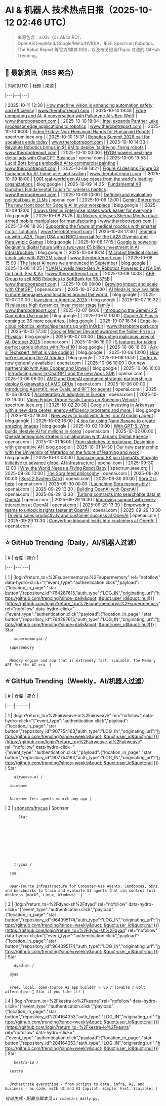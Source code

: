 # AI & 机器人 技术热点日报（2025-10-12 02:46 UTC）


> 来源包含：arXiv（cs.AI/cs.RO）、OpenAI/DeepMind/Google/Meta/NVIDIA、IEEE Spectrum Robotics、The Robot Report 等官方/媒体 RSS，以及按关键词/Topic 过滤的 GitHub Trending。


## 📡 最新资讯（RSS 聚合）

| 时间(UTC) | 标题 | 来源 |

|---|---|---|

| 2025-10-11 12:30 | [How machine vision is enhancing automation safety and efficiency](https://www.therobotreport.com/how-machine-vision-is-enhancing-automation-safety-efficiency/) | www.therobotreport.com |
| 2025-10-10 19:48 | [Edge computing and AI: A conversation with Palladyne AI’s Ben Wolff](https://www.therobotreport.com/edge-computing-ai-conversation-ben-wolff/) | www.therobotreport.com |
| 2025-10-10 19:04 | [Intel expands Panther Lake processor edge applications to robotics](https://www.therobotreport.com/intel-expands-panther-lake-processor-edge-applications-to-robotics/) | www.therobotreport.com |
| 2025-10-10 16:00 | [Video Friday: Non-Humanoid Hands for Humanoid Robots](https://spectrum.ieee.org/video-friday-robotic-hands-2674168909) | spectrum.ieee.org |
| 2025-10-10 15:37 | [Robotics Summit 2026 call for speakers ends today](https://www.therobotreport.com/robotics-summit-2026-opens-call-for-speakers/) | www.therobotreport.com |
| 2025-10-10 14:33 | [Revolute Robotics brings in $1.9M to deploy its driving, flying robots](https://www.therobotreport.com/revolute-robotics-brings-in-1-9m-deploy-driving-flying-robots/) | www.therobotreport.com |
| 2025-10-10 00:00 | [HYGH powers next-gen digital ads with ChatGPT Business](https://openai.com/index/hygh) | openai.com |
| 2025-10-09 19:53 | [Lucid Bots brings embodied AI to commercial painting](https://www.therobotreport.com/lucid-bots-brings-embodied-ai-commercial-painting/) | www.therobotreport.com |
| 2025-10-09 18:21 | [Figure AI designs Figure 03 humanoid for AI, home use, and scaling](https://www.therobotreport.com/figure-ai-designs-figure-03-humanoid-ai-home-use-scaling/) | www.therobotreport.com |
| 2025-10-09 18:00 | [1,001 real-world gen AI use cases from the world's leading organizations](https://blog.google/products/google-cloud/gen-ai-business-use-cases/) | blog.google |
| 2025-10-09 14:35 | [Fundamental XR launches Fundamental Touch for wireless haptics](https://www.therobotreport.com/fundamental-xr-launches-fundamental-touch-for-wireless-haptics/) | www.therobotreport.com |
| 2025-10-09 13:00 | [Defining and evaluating political bias in LLMs](https://openai.com/index/defining-and-evaluating-political-bias-in-llms) | openai.com |
| 2025-10-09 12:00 | [Gemini Enterprise: The new front door for Google AI in your workplace](https://blog.google/products/google-cloud/gemini-enterprise-sundar-pichai/) | blog.google |
| 2025-10-09 12:00 | [4 ways Gemini Enterprise makes work easier for everyone](https://blog.google/products/google-cloud/4-ways-gemini-enterprise-makes-work-easier-for-everyone/) | blog.google |
| 2025-10-08 21:28 | [Ati Motors releases Sherpa Mecha dual-armed mobile manipulator for manufacturing](https://www.therobotreport.com/ati-motors-releases-sherpa-mecha-dual-armed-mobile-manipulator-manufacturing/) | www.therobotreport.com |
| 2025-10-08 18:26 | [Supporting the future of medical robotics with smarter motor solutions](https://www.therobotreport.com/supporting-the-future-of-medical-robotics-with-smarter-motor-solutions/) | www.therobotreport.com |
| 2025-10-08 17:30 | [Teaming up with LA28, Team USA and NBCUniversal for the LA28 Olympic and Paralympic Games](https://blog.google/inside-google/company-announcements/team-usa-la28-nbc-partnerships/) | blog.google |
| 2025-10-08 17:15 | [Google is powering Belgium's digital future with a two-year €5 billion investment in AI infrastructure.](https://blog.google/inside-google/infrastructure/google-ai-infrastructure-investment-belgium/) | blog.google |
| 2025-10-08 16:14 | [Microbot Medical closes stock sale with $29.2M raised](https://www.therobotreport.com/microbot-medical-closes-stock-sale-29-2m-raised/) | www.therobotreport.com |
| 2025-10-08 15:00 | [The latest AI news we announced in September](https://blog.google/technology/ai/google-ai-updates-september-2025/) | blog.google |
| 2025-10-08 14:25 | [YUAN Unveils Next-Gen AI Robotics Powered by NVIDIA for Land, Sea & Air](https://www.therobotreport.com/yuan-unveils-next-gen-ai-robotics-powered-by-nvidia-for-land-sea-air/) | www.therobotreport.com |
| 2025-10-08 14:08 | [ABB Group to sell ABB Robotics to SoftBank for $5.375B](https://www.therobotreport.com/abb-group-sells-abb-robotics-softbank-5-3b/) | www.therobotreport.com |
| 2025-10-08 08:00 | [Growing impact and scale with ChatGPT](https://openai.com/index/hibob) | openai.com |
| 2025-10-07 22:00 | [AI Mode is now available in more languages and locations around the world.](https://blog.google/products/search/ai-mode-expands-languages-locations/) | blog.google |
| 2025-10-07 20:00 | [Investing in America 2025](https://blog.google/inside-google/company-announcements/investing-in-america-2025/) | blog.google |
| 2025-10-07 19:32 | [PI releases high dynamics linear motor stage family](https://www.therobotreport.com/pi-releases-high-dynamics-linear-motor-stage-family/) | www.therobotreport.com |
| 2025-10-07 19:00 | [Introducing the Gemini 2.5 Computer Use model](https://blog.google/technology/google-deepmind/gemini-computer-use-model/) | blog.google |
| 2025-10-07 19:00 | [Google AI Plus is coming to 36 more countries.](https://blog.google/products/google-one/google-ai-plus-36-countries/) | blog.google |
| 2025-10-07 18:34 | [Edge-to-cloud robotics: eInfochips teams up with InOrbit](https://www.therobotreport.com/edge-to-cloud-robotics-einfochips-teams-inorbit/) | www.therobotreport.com |
| 2025-10-07 17:30 | [Googler Michel Devoret awarded the Nobel Prize in Physics](https://blog.google/inside-google/company-announcements/googler-michel-devoret-awarded-the-nobel-prize-in-physics/) | blog.google |
| 2025-10-07 03:00 | [Disrupting malicious uses of AI: October 2025](https://openai.com/global-affairs/disrupting-malicious-uses-of-ai-october-2025) | openai.com |
| 2025-10-06 16:00 | [5 features for taking perfect group photos with Pixel 10](https://blog.google/products/pixel/pixel-group-photo-features-ai/) | blog.google |
| 2025-10-06 16:00 | [Ask a Techspert: What is vibe coding?](https://blog.google/technology/ai/techspert-what-is-vibe-coding/) | blog.google |
| 2025-10-06 13:00 | [How we’re securing the AI frontier](https://blog.google/technology/safety-security/ai-security-frontier-strategy-tools/) | blog.google |
| 2025-10-06 10:50 | [Codex is now generally available](https://openai.com/index/codex-now-generally-available) | openai.com |
| 2025-10-06 10:00 | [Our new partnership with Alex Cooper and Unwell](https://blog.google/inside-google/company-announcements/alex-cooper-unwell-network-google-partnership/) | blog.google |
| 2025-10-06 10:00 | [Introducing apps in ChatGPT and the new Apps SDK](https://openai.com/index/introducing-apps-in-chatgpt) | openai.com |
| 2025-10-06 06:00 | [AMD and OpenAI announce strategic partnership to deploy 6 gigawatts of AMD GPUs](https://openai.com/index/openai-amd-strategic-partnership) | openai.com |
| 2025-10-06 00:00 | [Introducing AgentKit, new Evals, and RFT for agents](https://openai.com/index/introducing-agentkit) | openai.com |
| 2025-10-06 00:00 | [Accelerating AI adoption in Europe](https://openai.com/global-affairs/accelerating-ai-uptake-in-europe) | openai.com |
| 2025-10-03 16:00 | [Video Friday: Drone Easily Lands on Speeding Vehicle](https://spectrum.ieee.org/video-friday-speedy-drone-landing) | spectrum.ieee.org |
| 2025-10-02 20:30 | [Google is investing in Arkansas with a new data center, energy efficiency programs and more.](https://blog.google/inside-google/company-announcements/google-american-innovation-arkansas/) | blog.google |
| 2025-10-02 18:00 | [New ways to build with Jules, our AI coding agent](https://blog.google/technology/google-labs/jules-tools-jules-api/) | blog.google |
| 2025-10-02 16:00 | [4 tips for using Nano Banana to create amazing images](https://blog.google/products/gemini/nano-banana-tips/) | blog.google |
| 2025-10-02 10:00 | [With GPT-5, Wrtn builds lifestyle AI for millions in Korea](https://openai.com/index/wrtn) | openai.com |
| 2025-10-02 00:00 | [OpenAI announces strategic collaboration with Japan’s Digital Agency](https://openai.com/global-affairs/strategic-collaboration-with-japan-digital-agency) | openai.com |
| 2025-10-01 16:00 | [From sketches to prototype: Designing with generative AI](https://blog.google/technology/google-deepmind/ross-lovegrove-design/) | blog.google |
| 2025-10-01 14:30 | [Our new partnership with the University of Waterloo on the future of learning and work](https://blog.google/technology/ai/google-university-of-waterloo-education-work/) | blog.google |
| 2025-10-01 03:00 | [Samsung and SK join OpenAI’s Stargate initiative to advance global AI infrastructure](https://openai.com/index/samsung-and-sk-join-stargate) | openai.com |
| 2025-09-30 12:00 | [Why the World Needs a Flying Robot Baby](https://spectrum.ieee.org/ironcub-jet-powered-flying-robot) | spectrum.ieee.org |
| 2025-09-30 10:00 | [The Sora feed philosophy](https://openai.com/index/sora-feed-philosophy) | openai.com |
| 2025-09-30 00:00 | [Sora 2 System Card](https://openai.com/index/sora-2-system-card) | openai.com |
| 2025-09-30 00:00 | [Sora 2 is here](https://openai.com/index/sora-2) | openai.com |
| 2025-09-30 00:00 | [Launching Sora responsibly](https://openai.com/index/launching-sora-responsibly) | openai.com |
| 2025-09-29 13:30 | [Building OpenAI with OpenAI](https://openai.com/index/building-openai-with-openai) | openai.com |
| 2025-09-29 13:30 | [Turning contracts into searchable data at OpenAI](https://openai.com/index/openai-contract-data-agent) | openai.com |
| 2025-09-29 13:30 | [Improving support with every interaction at OpenAI](https://openai.com/index/openai-support-model) | openai.com |
| 2025-09-29 13:30 | [Empowering teams to unlock insights faster at OpenAI](https://openai.com/index/openai-research-assistant) | openai.com |
| 2025-09-29 13:30 | [Driving sales productivity and customer success at OpenAI](https://openai.com/index/openai-gtm-assistant) | openai.com |
| 2025-09-29 13:30 | [Converting inbound leads into customers at OpenAI](https://openai.com/index/openai-inbound-sales-assistant) | openai.com |


## ⭐ GitHub Trending（Daily，AI/机器人过滤）

| # | 仓库 | 简介 |

|---:|---|---|

| 1 | [login?return_to=%2Fsupermemoryai%2Fsupermemory" rel="nofollow" data-hydro-click="{&quot;event_type&quot;:&quot;authentication.click&quot;,&quot;payload&quot;:{&quot;location_in_page&quot;:&quot;star button&quot;,&quot;repository_id&quot;:764287615,&quot;auth_type&quot;:&quot;LOG_IN&quot;,&quot;originating_url&quot;:&quot;https://github.com/trending?since=daily&quot;,&quot;user_id&quot;:null}}](https://github.com/login?return_to=%2Fsupermemoryai%2Fsupermemory" rel="nofollow" data-hydro-click="{&quot;event_type&quot;:&quot;authentication.click&quot;,&quot;payload&quot;:{&quot;location_in_page&quot;:&quot;star button&quot;,&quot;repository_id&quot;:764287615,&quot;auth_type&quot;:&quot;LOG_IN&quot;,&quot;originating_url&quot;:&quot;https://github.com/trending?since=daily&quot;,&quot;user_id&quot;:null}}) | Star


  

  
    
    


      
        supermemoryai /

      supermemory  

    
      Memory engine and app that is extremely fast, scalable. The Memory API for the AI era. |


## ⭐ GitHub Trending（Weekly，AI/机器人过滤）

| # | 仓库 | 简介 |

|---:|---|---|

| 1 | [login?return_to=%2Fairweave-ai%2Fairweave" rel="nofollow" data-hydro-click="{&quot;event_type&quot;:&quot;authentication.click&quot;,&quot;payload&quot;:{&quot;location_in_page&quot;:&quot;star button&quot;,&quot;repository_id&quot;:907754163,&quot;auth_type&quot;:&quot;LOG_IN&quot;,&quot;originating_url&quot;:&quot;https://github.com/trending?since=weekly&quot;,&quot;user_id&quot;:null}}](https://github.com/login?return_to=%2Fairweave-ai%2Fairweave" rel="nofollow" data-hydro-click="{&quot;event_type&quot;:&quot;authentication.click&quot;,&quot;payload&quot;:{&quot;location_in_page&quot;:&quot;star button&quot;,&quot;repository_id&quot;:907754163,&quot;auth_type&quot;:&quot;LOG_IN&quot;,&quot;originating_url&quot;:&quot;https://github.com/trending?since=weekly&quot;,&quot;user_id&quot;:null}}) | Star


  

  
    
    


      
        airweave-ai /

      airweave  

    
      Airweave lets agents search any app |
| 2 | [sponsors/trycua](https://github.com/sponsors/trycua) | Sponsor
    
  



      
            
    

    

        
          Star


  

  
    
    


      
        trycua /

      cua  

    
      Open-source infrastructure for Computer-Use Agents. Sandboxes, SDKs, and benchmarks to train and evaluate AI agents that can control full desktops (macOS, Linux, Windows). |
| 3 | [login?return_to=%2Fdyad-sh%2Fdyad" rel="nofollow" data-hydro-click="{&quot;event_type&quot;:&quot;authentication.click&quot;,&quot;payload&quot;:{&quot;location_in_page&quot;:&quot;star button&quot;,&quot;repository_id&quot;:964395174,&quot;auth_type&quot;:&quot;LOG_IN&quot;,&quot;originating_url&quot;:&quot;https://github.com/trending?since=weekly&quot;,&quot;user_id&quot;:null}}](https://github.com/login?return_to=%2Fdyad-sh%2Fdyad" rel="nofollow" data-hydro-click="{&quot;event_type&quot;:&quot;authentication.click&quot;,&quot;payload&quot;:{&quot;location_in_page&quot;:&quot;star button&quot;,&quot;repository_id&quot;:964395174,&quot;auth_type&quot;:&quot;LOG_IN&quot;,&quot;originating_url&quot;:&quot;https://github.com/trending?since=weekly&quot;,&quot;user_id&quot;:null}}) | Star


  

  
    
    


      
        dyad-sh /

      dyad  

    
      Free, local, open-source AI app builder ✨ v0 / lovable / Bolt alternative 🌟 Star if you like it! |
| 4 | [login?return_to=%2Fkestra-io%2Fkestra" rel="nofollow" data-hydro-click="{&quot;event_type&quot;:&quot;authentication.click&quot;,&quot;payload&quot;:{&quot;location_in_page&quot;:&quot;star button&quot;,&quot;repository_id&quot;:204164353,&quot;auth_type&quot;:&quot;LOG_IN&quot;,&quot;originating_url&quot;:&quot;https://github.com/trending?since=weekly&quot;,&quot;user_id&quot;:null}}](https://github.com/login?return_to=%2Fkestra-io%2Fkestra" rel="nofollow" data-hydro-click="{&quot;event_type&quot;:&quot;authentication.click&quot;,&quot;payload&quot;:{&quot;location_in_page&quot;:&quot;star button&quot;,&quot;repository_id&quot;:204164353,&quot;auth_type&quot;:&quot;LOG_IN&quot;,&quot;originating_url&quot;:&quot;https://github.com/trending?since=weekly&quot;,&quot;user_id&quot;:null}}) | Star


  

  
    
    


      
        kestra-io /

      kestra  

    
      Orchestrate everything - from scripts to data, infra, AI, and business - as code, with UI and AI Copilot. Simple. Fast. Scalable. |


_自动生成 · 配置与脚本见 `ai_robotics_daily.py`。_
